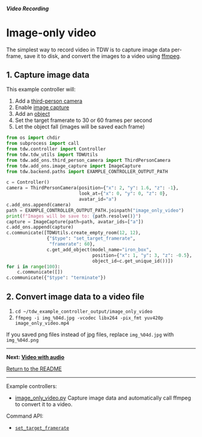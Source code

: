 ##### Video Recording

# Image-only video

The simplest way to record video in TDW is to capture image data per-frame, save it to disk, and convert the images to a video using [ffmpeg](https://www.ffmpeg.org/).

## 1. Capture image data

This example controller will:

1. Add a [third-person camera](../core_concepts/avatars.md)
2. Enable [image capture](../core_concepts/images.md)
3. Add an [object](../core_concepts/objects.md)
4. Set the target framerate to 30 or 60 frames per second
5. Let the object fall (images will be saved each frame)

```python
from os import chdir
from subprocess import call
from tdw.controller import Controller
from tdw.tdw_utils import TDWUtils
from tdw.add_ons.third_person_camera import ThirdPersonCamera
from tdw.add_ons.image_capture import ImageCapture
from tdw.backend.paths import EXAMPLE_CONTROLLER_OUTPUT_PATH

c = Controller()
camera = ThirdPersonCamera(position={"x": 2, "y": 1.6, "z": -1},
                           look_at={"x": 0, "y": 0, "z": 0},
                           avatar_id="a")
c.add_ons.append(camera)
path = EXAMPLE_CONTROLLER_OUTPUT_PATH.joinpath("image_only_video")
print(f"Images will be save to: {path.resolve()}")
capture = ImageCapture(path=path, avatar_ids=["a"])
c.add_ons.append(capture)
c.communicate([TDWUtils.create_empty_room(12, 12),
               {"$type": "set_target_framerate",
                "framerate": 60},
               c.get_add_object(model_name="iron_box",
                                position={"x": 1, "y": 3, "z": -0.5},
                                object_id=c.get_unique_id())])
for i in range(100):
    c.communicate([])
c.communicate({"$type": "terminate"})
```

## 2. Convert image data to a video file

1. `cd ~/tdw_example_controller_output/image_only_video`
2.  `ffmpeg -i img_%04d.jpg -vcodec libx264 -pix_fmt yuv420p image_only_video.mp4`

If you saved png files instead of jpg files, replace `img_%04d.jpg` with `img_%04d.png`

***

**Next: [Video with audio](audio.md)**

[Return to the README](../../../README.md)

***

Example controllers:

- [image_only_video.py](https://github.com/threedworld-mit/tdw/blob/master/Python/example_controllers/video/image_only_video.py) Capture image data and automatically call ffmpeg to convert it to a video.

Command API:

- [`set_target_framerate`](../../api/command_api.md#set_target_framerate)